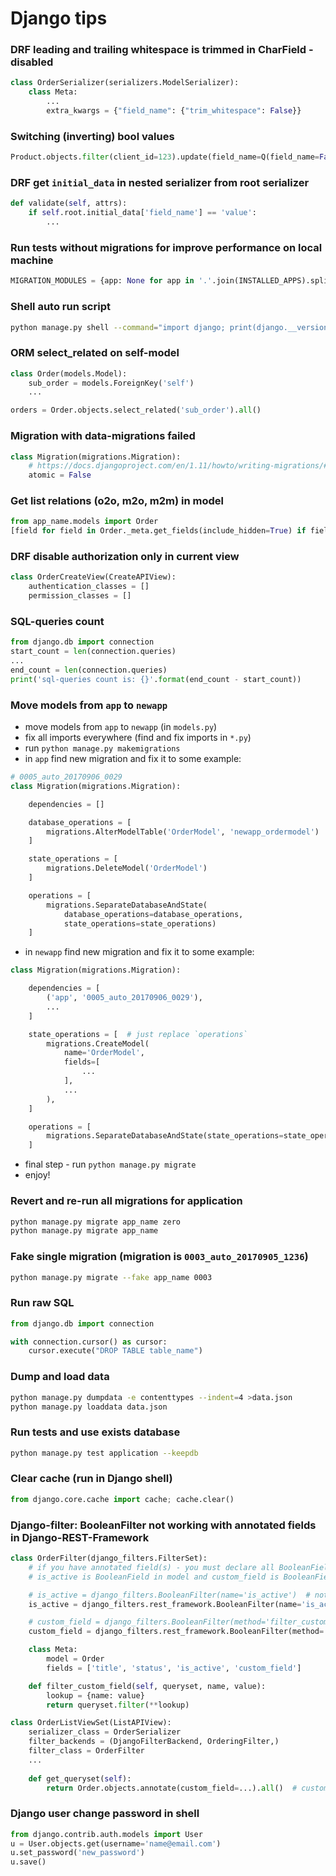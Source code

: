 # Django tips

### DRF leading and trailing whitespace is trimmed in CharField - disabled
```Python
class OrderSerializer(serializers.ModelSerializer):
    class Meta:
        ...
        extra_kwargs = {"field_name": {"trim_whitespace": False}}
```

### Switching (inverting) bool values
```Python
Product.objects.filter(client_id=123).update(field_name=Q(field_name=False))
```

### DRF get `initial_data` in nested serializer from root serializer
```Python
def validate(self, attrs):
    if self.root.initial_data['field_name'] == 'value':
        ...
```

### Run tests without migrations for improve performance on local machine
```Python
MIGRATION_MODULES = {app: None for app in '.'.join(INSTALLED_APPS).split('.')}
```

### Shell auto run script
```Bash
python manage.py shell --command="import django; print(django.__version__)"
```

### ORM select_related on self-model
```Python
class Order(models.Model):
    sub_order = models.ForeignKey('self')
    ...

orders = Order.objects.select_related('sub_order').all()
```

### Migration with data-migrations failed
```Python
class Migration(migrations.Migration):
    # https://docs.djangoproject.com/en/1.11/howto/writing-migrations/#non-atomic-migrations
    atomic = False
```

### Get list relations (o2o, m2o, m2m) in model
```Python
from app_name.models import Order
[field for field in Order._meta.get_fields(include_hidden=True) if field.auto_created and not field.concrete]
```

### DRF disable authorization only in current view
```Python
class OrderCreateView(CreateAPIView):
    authentication_classes = []
    permission_classes = []
```

### SQL-queries count
```Python
from django.db import connection
start_count = len(connection.queries)
...
end_count = len(connection.queries)
print('sql-queries count is: {}'.format(end_count - start_count))
```

### Move models from `app` to `newapp`
- move models from `app` to `newapp` (in `models.py`)
- fix all imports everywhere (find and fix imports in `*.py`)
- run `python manage.py makemigrations`
- in `app` find new migration and fix it to some example:
```Python
# 0005_auto_20170906_0029
class Migration(migrations.Migration):

    dependencies = []

    database_operations = [
        migrations.AlterModelTable('OrderModel', 'newapp_ordermodel')
    ]

    state_operations = [
        migrations.DeleteModel('OrderModel')
    ]

    operations = [
        migrations.SeparateDatabaseAndState(
            database_operations=database_operations,
            state_operations=state_operations)
    ]
```
- in `newapp` find new migration and fix it to some example:
```Python
class Migration(migrations.Migration):

    dependencies = [
        ('app', '0005_auto_20170906_0029'),
        ...
    ]

    state_operations = [  # just replace `operations`
        migrations.CreateModel(
            name='OrderModel',
            fields=[
                ...
            ],
            ...
        ),
    ]

    operations = [
        migrations.SeparateDatabaseAndState(state_operations=state_operations)
    ]
```
- final step - run `python manage.py migrate`
- enjoy!

### Revert and re-run all migrations for application
```Bash
python manage.py migrate app_name zero
python manage.py migrate app_name
```

### Fake single migration (migration is `0003_auto_20170905_1236`)
```Bash
python manage.py migrate --fake app_name 0003
```

### Run raw SQL
```Python
from django.db import connection

with connection.cursor() as cursor:
    cursor.execute("DROP TABLE table_name")
```

### Dump and load data
```Bash
python manage.py dumpdata -e contenttypes --indent=4 >data.json
python manage.py loaddata data.json
```

### Run tests and use exists database
```Bash
python manage.py test application --keepdb
```

### Clear cache (run in Django shell)
```Python
from django.core.cache import cache; cache.clear()
```

### Django-filter: BooleanFilter not working with annotated fields in Django-REST-Framework
```Python
class OrderFilter(django_filters.FilterSet):
    # if you have annotated field(s) - you must declare all BooleanFields in FilterSet
    # is_active is BooleanField in model and custom_field is BooleanField in annotated fields

    # is_active = django_filters.BooleanFilter(name='is_active')  # not working
    is_active = django_filters.rest_framework.BooleanFilter(name='is_active')  # normal behavior

    # custom_field = django_filters.BooleanFilter(method='filter_custom_field')  # not working
    custom_field = django_filters.rest_framework.BooleanFilter(method='filter_custom_field')  # for more power

    class Meta:
        model = Order
        fields = ['title', 'status', 'is_active', 'custom_field']

    def filter_custom_field(self, queryset, name, value):
        lookup = {name: value}
        return queryset.filter(**lookup)

class OrderListViewSet(ListAPIView):
    serializer_class = OrderSerializer
    filter_backends = (DjangoFilterBackend, OrderingFilter,)
    filter_class = OrderFilter
    ...
    
    def get_queryset(self):
        return Order.objects.annotate(custom_field=...).all()  # custom_field is BooleanField
```

### Django user change password in shell
```Python
from django.contrib.auth.models import User
u = User.objects.get(username='name@email.com')
u.set_password('new_password')
u.save()
```
